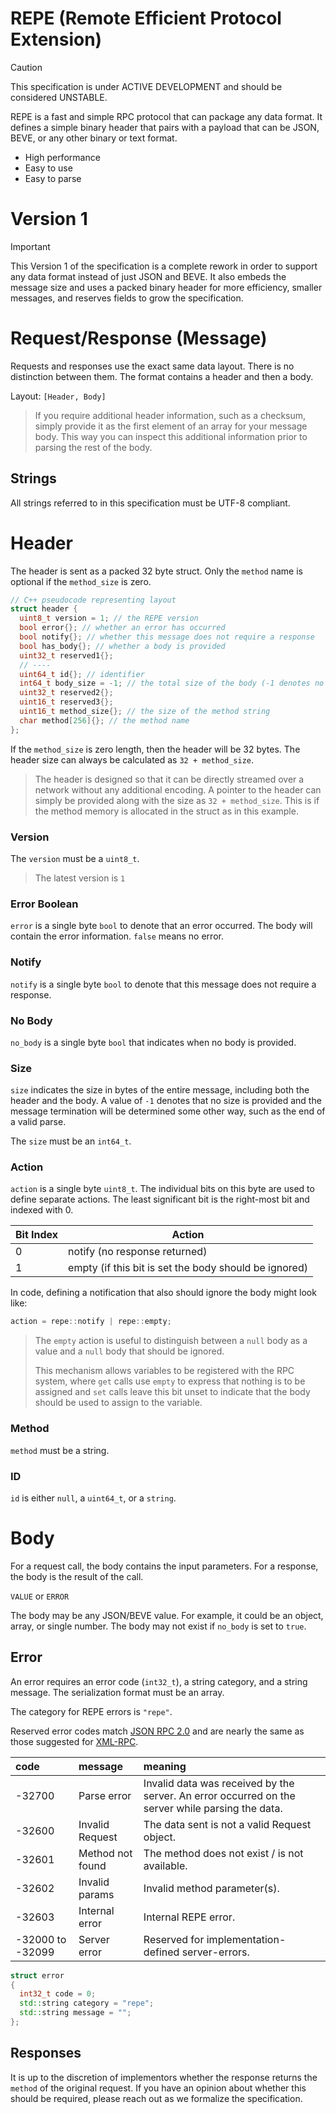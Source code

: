 # REPE (Remote Efficient Protocol Extension)

> [!CAUTION]
>
> This specification is under ACTIVE DEVELOPMENT and should be considered UNSTABLE.

REPE is a fast and simple RPC protocol that can package any data format. It defines a simple binary header that pairs with a payload that can be JSON, BEVE, or any other binary or text format.

- High performance
- Easy to use
- Easy to parse

# Version 1

> [!IMPORTANT]
>
> This Version 1 of the specification is a complete rework in order to support any data format instead of just JSON and BEVE. It also embeds the message size and uses a packed binary header for more efficiency, smaller messages, and reserves fields to grow the specification.

# Request/Response (Message)

Requests and responses use the exact same data layout. There is no distinction between them. The format contains a header and then a body.

Layout: `[Header, Body]`

> If you require additional header information, such as a checksum, simply provide it as the first element of an array for your message body. This way you can inspect this additional information prior to parsing the rest of the body.

## Strings

All strings referred to in this specification must be UTF-8 compliant.

# Header

The header is sent as a packed 32 byte struct. Only the `method` name is optional if the `method_size` is zero.

```c++
// C++ pseudocode representing layout
struct header {
  uint8_t version = 1; // the REPE version
  bool error{}; // whether an error has occurred
  bool notify{}; // whether this message does not require a response
  bool has_body{}; // whether a body is provided
  uint32_t reserved1{};
  // ----
  uint64_t id{}; // identifier
  int64_t body_size = -1; // the total size of the body (-1 denotes no size given)
  uint32_t reserved2{};
  uint16_t reserved3{};
  uint16_t method_size{}; // the size of the method string
  char method[256]{}; // the method name
};
```

If the `method_size` is zero length, then the header will be 32 bytes. The header size can always be calculated as `32 + method_size`.

> The header is designed so that it can be directly streamed over a network without any additional encoding. A pointer to the header can simply be provided along with the size as `32 + method_size`. This is if the method memory is allocated in the struct as in this example.

### Version

The `version` must be a `uint8_t`.

> The latest version is `1`

### Error Boolean

`error` is a single byte `bool` to denote that an error occurred. The body will contain the error information. `false` means no error.

### Notify

`notify` is a single byte `bool` to denote that this message does not require a response.

### No Body

`no_body` is a single byte `bool` that indicates when no body is provided.

### Size

`size` indicates the size in bytes of the entire message, including both the header and the body. A value of `-1` denotes that no size is provided and the message termination will be determined some other way, such as the end of a valid parse.

The `size` must be an `int64_t`.

### Action

`action` is a single byte `uint8_t`. The individual bits on this byte are used to define separate actions. The least significant bit is the right-most bit and indexed with 0.

| Bit Index | Action                                                |
| --------- | ----------------------------------------------------- |
| 0         | notify (no response returned)                         |
| 1         | empty (if this bit is set the body should be ignored) |

In code, defining a notification that also should ignore the body might look like:

```c++
action = repe::notify | repe::empty;
```

> The `empty` action is useful to distinguish between a `null` body as a value and a `null` body that should be ignored.
>
> This mechanism allows variables to be registered with the RPC system, where `get` calls use `empty` to express that nothing is to be assigned and `set` calls leave this bit unset to indicate that the body should be used to assign to the variable.

### Method

`method` must be a string.

### ID

`id` is either `null`, a `uint64_t`, or a `string`.

# Body

For a request call, the body contains the input parameters. For a response, the body is the result of the call.

`VALUE` or `ERROR`

The body may be any JSON/BEVE value. For example, it could be an object, array, or single number. The body may not exist if `no_body` is set to `true`.

## Error

An error requires an error code (`int32_t`), a string category, and a string message. The serialization format must be an array.

The category for REPE errors is `"repe"`.

Reserved error codes match [JSON RPC 2.0](https://www.jsonrpc.org/specification) and are nearly the same as those suggested for [XML-RPC](http://xmlrpc-epi.sourceforge.net/specs/rfc.fault_codes.php).

| code             | message          | meaning                                                      |
| :--------------- | :--------------- | :----------------------------------------------------------- |
| -32700           | Parse error      | Invalid data was received by the server. An error occurred on the server while parsing the data. |
| -32600           | Invalid Request  | The data sent is not a valid Request object.                 |
| -32601           | Method not found | The method does not exist / is not available.                |
| -32602           | Invalid params   | Invalid method parameter(s).                                 |
| -32603           | Internal error   | Internal REPE error.                                         |
| -32000 to -32099 | Server error     | Reserved for implementation-defined server-errors.           |

```c++
struct error
{
  int32_t code = 0;
  std::string category = "repe";
  std::string message = "";
};
```

## Responses

It is up to the discretion of implementors whether the response returns the `method` of the original request. If you have an opinion about whether this should be required, please reach out as we formalize the specification.
